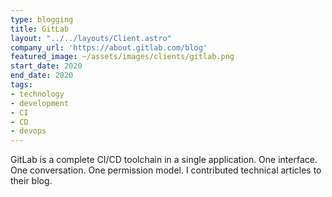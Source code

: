 ```yaml
---
type: blogging
title: GitLab
layout: "../../layouts/Client.astro"
company_url: 'https://about.gitlab.com/blog'
featured_image: ~/assets/images/clients/gitlab.png
start_date: 2020
end_date: 2020
tags:
- technology
- development
- CI
- CD
- devops
---
```


GitLab is a complete CI/CD toolchain in a single application. One interface. One conversation. One permission model. I contributed technical articles to their blog.
